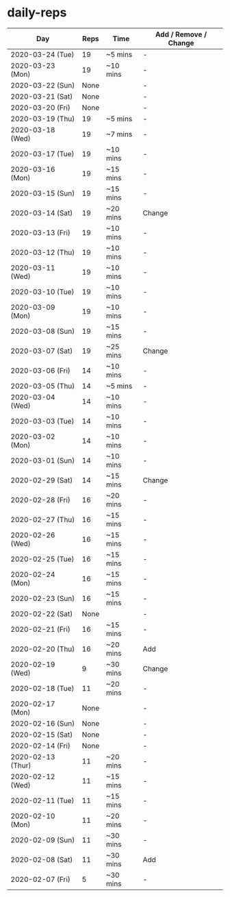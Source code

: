 # daily-reps

| Day | Reps | Time | Add / Remove / Change |
|-|-|-|-|
| 2020-03-24 (Tue) | 19 | ~5 mins | - |
| 2020-03-23 (Mon) | 19 | ~10 mins | - |
| 2020-03-22 (Sun) | None | | - |
| 2020-03-21 (Sat) | None | | - |
| 2020-03-20 (Fri) | None | | - |
| 2020-03-19 (Thu) | 19 | ~5 mins | - |
| 2020-03-18 (Wed) | 19 | ~7 mins | - |
| 2020-03-17 (Tue) | 19 | ~10 mins | - |
| 2020-03-16 (Mon) | 19 | ~15 mins | - |
| 2020-03-15 (Sun) | 19 | ~15 mins | - |
| 2020-03-14 (Sat) | 19 | ~20 mins | Change |
| 2020-03-13 (Fri) | 19 | ~10 mins | - |
| 2020-03-12 (Thu) | 19 | ~10 mins | - |
| 2020-03-11 (Wed) | 19 | ~10 mins | - |
| 2020-03-10 (Tue) | 19 | ~10 mins | - |
| 2020-03-09 (Mon) | 19 | ~10 mins | - |
| 2020-03-08 (Sun) | 19 | ~15 mins | - |
| 2020-03-07 (Sat) | 19 | ~25 mins | Change |
| 2020-03-06 (Fri) | 14 | ~10 mins | - |
| 2020-03-05 (Thu) | 14 | ~5 mins | - |
| 2020-03-04 (Wed) | 14 | ~10 mins | - |
| 2020-03-03 (Tue) | 14 | ~10 mins | - |
| 2020-03-02 (Mon) | 14 | ~10 mins | - |
| 2020-03-01 (Sun) | 14 | ~10 mins | - |
| 2020-02-29 (Sat) | 14 | ~15 mins | Change |
| 2020-02-28 (Fri) | 16 | ~20 mins | - |
| 2020-02-27 (Thu) | 16 | ~15 mins | - |
| 2020-02-26 (Wed) | 16 | ~15 mins | - |
| 2020-02-25 (Tue) | 16 | ~15 mins | - |
| 2020-02-24 (Mon) | 16 | ~15 mins | - |
| 2020-02-23 (Sun) | 16 | ~15 mins | - |
| 2020-02-22 (Sat) | None |  | - |
| 2020-02-21 (Fri) | 16 | ~15 mins | - |
| 2020-02-20 (Thu) | 16 | ~20 mins | Add |
| 2020-02-19 (Wed) | 9 | ~30 mins | Change |
| 2020-02-18 (Tue) | 11 | ~20 mins | - |
| 2020-02-17 (Mon) | None | | - |
| 2020-02-16 (Sun) | None | | - |
| 2020-02-15 (Sat) | None | | - |
| 2020-02-14 (Fri) | None | | - |
| 2020-02-13 (Thur) | 11 | ~20 mins | - |
| 2020-02-12 (Wed) | 11 | ~15 mins | - |
| 2020-02-11 (Tue) | 11 | ~15 mins | - |
| 2020-02-10 (Mon) | 11 | ~20 mins | - |
| 2020-02-09 (Sun) | 11 | ~30 mins | - |
| 2020-02-08 (Sat) | 11 | ~30 mins | Add |
| 2020-02-07 (Fri) | 5 | ~30 mins | - |
